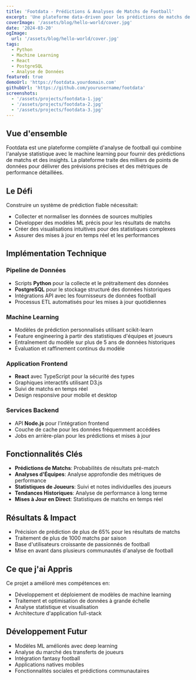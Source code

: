 ```yaml
---
title: 'Footdata - Prédictions & Analyses de Matchs de Football'
excerpt: 'Une plateforme data-driven pour les prédictions de matchs de football et l''analyse statistique. Utilisant des algorithmes de machine learning pour analyser les performances d''équipes, statistiques de joueurs et données historiques.'
coverImage: '/assets/blog/hello-world/cover.jpg'
date: '2024-03-20'
ogImage:
  url: '/assets/blog/hello-world/cover.jpg'
tags:
  - Python
  - Machine Learning
  - React
  - PostgreSQL
  - Analyse de Données
featured: true
demoUrl: 'https://footdata.yourdomain.com'
githubUrl: 'https://github.com/yourusername/footdata'
screenshots:
  - '/assets/projects/footdata-1.jpg'
  - '/assets/projects/footdata-2.jpg'
  - '/assets/projects/footdata-3.jpg'
---
```


## Vue d'ensemble

Footdata est une plateforme complète d'analyse de football qui combine l'analyse statistique avec le machine learning pour fournir des prédictions de matchs et des insights. La plateforme traite des milliers de points de données pour délivrer des prévisions précises et des métriques de performance détaillées.

## Le Défi

Construire un système de prédiction fiable nécessitait:
- Collecter et normaliser les données de sources multiples
- Développer des modèles ML précis pour les résultats de matchs
- Créer des visualisations intuitives pour des statistiques complexes
- Assurer des mises à jour en temps réel et les performances

## Implémentation Technique

### Pipeline de Données
- Scripts **Python** pour la collecte et le prétraitement des données
- **PostgreSQL** pour le stockage structuré des données historiques
- Intégrations API avec les fournisseurs de données football
- Processus ETL automatisés pour les mises à jour quotidiennes

### Machine Learning
- Modèles de prédiction personnalisés utilisant scikit-learn
- Feature engineering à partir des statistiques d'équipes et joueurs
- Entraînement du modèle sur plus de 5 ans de données historiques
- Évaluation et raffinement continus du modèle

### Application Frontend
- **React** avec TypeScript pour la sécurité des types
- Graphiques interactifs utilisant D3.js
- Suivi de matchs en temps réel
- Design responsive pour mobile et desktop

### Services Backend
- API **Node.js** pour l'intégration frontend
- Couche de cache pour les données fréquemment accédées
- Jobs en arrière-plan pour les prédictions et mises à jour

## Fonctionnalités Clés

- **Prédictions de Matchs**: Probabilités de résultats pré-match
- **Analyses d'Équipes**: Analyse approfondie des métriques de performance
- **Statistiques de Joueurs**: Suivi et notes individuelles des joueurs
- **Tendances Historiques**: Analyse de performance à long terme
- **Mises à Jour en Direct**: Statistiques de matchs en temps réel

## Résultats & Impact

- Précision de prédiction de plus de 65% pour les résultats de matchs
- Traitement de plus de 1000 matchs par saison
- Base d'utilisateurs croissante de passionnés de football
- Mise en avant dans plusieurs communautés d'analyse de football

## Ce que j'ai Appris

Ce projet a amélioré mes compétences en:
- Développement et déploiement de modèles de machine learning
- Traitement et optimisation de données à grande échelle
- Analyse statistique et visualisation
- Architecture d'application full-stack

## Développement Futur

- Modèles ML améliorés avec deep learning
- Analyse du marché des transferts de joueurs
- Intégration fantasy football
- Applications natives mobiles
- Fonctionnalités sociales et prédictions communautaires

